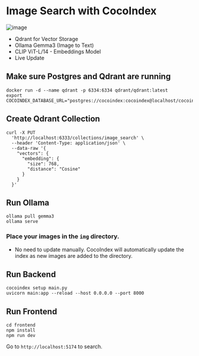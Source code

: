 # Image Search with CocoIndex

![image](https://github.com/user-attachments/assets/3a696344-c9b4-46e8-9413-6229dbb8672a)

- Qdrant for Vector Storage
- Ollama Gemma3 (Image to Text)
- CLIP ViT-L/14 - Embeddings Model
- Live Update

## Make sure Postgres and Qdrant are running
```
docker run -d --name qdrant -p 6334:6334 qdrant/qdrant:latest
export COCOINDEX_DATABASE_URL="postgres://cocoindex:cocoindex@localhost/cocoindex"
```

## Create Qdrant Collection
```
curl -X PUT
  'http://localhost:6333/collections/image_search' \
  --header 'Content-Type: application/json' \
  --data-raw '{
    "vectors": {
      "embedding": {
        "size": 768,
        "distance": "Cosine"
      }
    }
  }'
```

## Run Ollama
```
ollama pull gemma3
ollama serve
```

### Place your images in the `img` directory.
- No need to update manually. CocoIndex will automatically update the index as new images are added to the directory.


## Run Backend
```
cocoindex setup main.py
uvicorn main:app --reload --host 0.0.0.0 --port 8000
```

## Run Frontend
```
cd frontend
npm install
npm run dev
```

Go to `http://localhost:5174` to search.

